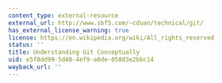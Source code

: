 ```yaml
---
content_type: external-resource
external_url: http://www.sbf5.com/~cduan/technical/git/
has_external_license_warning: true
license: https://en.wikipedia.org/wiki/All_rights_reserved
status: ''
title: Understanding Git Conceptually
uid: e5f8dd99-5d40-4ef9-a0de-058d3e2bbc14
wayback_url: ''
---
```

